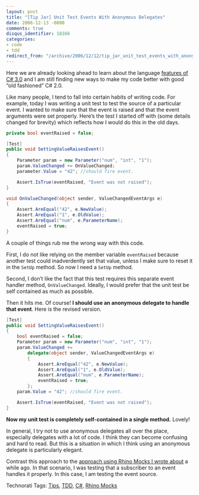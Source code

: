 ```yaml
---
layout: post
title: "[Tip Jar] Unit Test Events With Anonymous Delegates"
date: 2006-12-13 -0800
comments: true
disqus_identifier: 18166
categories:
- code
- tdd
redirect_from: "/archive/2006/12/12/tip_jar_unit_test_events_with_anonymous_delegates.aspx/"
---
```


Here we are already looking ahead to learn about the language [features
of C\#
3.0](http://channel9.msdn.com/ShowPost.aspx?PostID=10276 "Channel 9 - Programming Data in C# 3.0")
and I am still finding new ways to make my code better with good “old
fashioned” C\# 2.0.

Like many people, I tend to fall into certain habits of writing code.
For example, today I was writing a unit test to test the source of a
particular event. I wanted to make sure that the event is raised and
that the event arguments were set properly. Here’s the test I started
off with (some details changed for brevity) which reflects how I would
do this in the old days.

```csharp
private bool eventRaised = false;

[Test]
public void SettingValueRaisesEvent()
{
    Parameter param = new Parameter("num", "int", "1");
    param.ValueChanged += OnValueChanged;
    parameter.Value = "42"; //should fire event.

    Assert.IsTrue(eventRaised, "Event was not raised");
}

void OnValueChanged(object sender, ValueChangedEventArgs e)
{
    Assert.AreEqual("42", e.NewValue);
    Assert.AreEqual("1", e.OldValue);
    Assert.AreEqual("num", e.ParameterName);
    eventRaised = true;
}
```

A couple of things rub me the wrong way with this code.

First, I do not like relying on the member variable `eventRaised`
because another test could inadverdently set that value, unless I make
sure to reset it in the `SetUp` method. So now I need a `SetUp` method.

Second, I don’t like the fact that this test requires this separate
event handler method, `OnValueChanged`. Ideally, I would prefer that the
unit test be self contained as much as possible.

Then it hits me. Of course! **I should use an anonymous delegate to
handle that event**. Here is the revised version.

```csharp
[Test]
public void SettingValueRaisesEvent()
{
    bool eventRaised = false;
    Parameter param = new Parameter("num", "int", "1");
    param.ValueChanged += 
        delegate(object sender, ValueChangedEventArgs e)
        {
            Assert.AreEqual("42", e.NewValue);
            Assert.AreEqual("1", e.OldValue);
            Assert.AreEqual("num", e.ParameterName);
            eventRaised = true;
        };
    param.Value = "42"; //should fire event.

    Assert.IsTrue(eventRaised, "Event was not raised");
}
```

**Now my unit test is completely self-contained in a single method.**
Lovely!

In general, I try not to use anonymous delegates all over the place,
especially delegates with a lot of code. I think they can become
confusing and hard to read. But this is a situation in which I think
using an anonymous delegate is particularly elegant.

Contrast this approach to the [approach using Rhino Mocks I wrote
about](http://haacked.com/archive/2006/06/23/UsingRhinoMocksToUnitTestEventsOnInterfaces.aspx "Using Rhino Mocks To Unit Test Events")
a while ago. In that scenario, I was testing that a subscriber to an
event handles it properly. In this case, I am testing the event source.

Technorati Tags: [Tips](http://technorati.com/tags/Tips),
[TDD](http://technorati.com/tags/TDD),
[C\#](http://technorati.com/tags/C%23), [Rhino
Mocks](http://technorati.com/tags/rhino+mocks)

